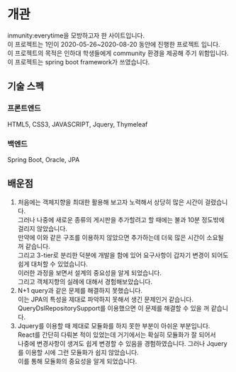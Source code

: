 # 개관
inmunity:everytime을 모방하고자 한 사이트입니다.  
이 프로젝트는  1인이 2020-05-26~2020-08-20 동안에 진행한 프로젝트 입니다.  
이 프로젝트의 목적은 인하대 학생들에게 community 환경을 제공해 주기 위함입니다.  
이 프로젝트는 spring boot framework가 쓰였습니다.  
## 기술 스펙
### 프론트엔드
HTML5, CSS3, JAVASCRIPT, Jquery, Thymeleaf
### 백엔드
Spring Boot, Oracle, JPA
## 배운점
1. 처음에는 객체지향을 최대한 활용해 보고자 노력해서 상당히 많은 시간이 걸렸습니다.   
그러나 나중에 새로운 종류의 게시판을 추가할려고 할 때에는 불과 10분 정도밖에 걸리지 않았습니다.  
만약에 이와 같은 구조를 이용하지 않았으면 추가하는데 더욱 많은 시간이 소요될 꺼 같습니다.  
그리고 3-tier로 분리한 덕분에 개발을 함에 있어 요구사항이 갑자기 변경이 되어도 쉽게 대처할 수 있었습니다.  
이러한 과정을 보면서 설계의 중요성을 알게 되었습니다.  
그리고 객체지향의 실례에 대해서 경험해보았습니다.  
2. N+1 query과 같은 문제를 해결하지 못했습니다.    
이는 JPA의 특성을 제대로 파악하지 못해서 생긴 문제인거 같습니다.   
QueryDslRepositorySupport를 이용했으면 이 문제를 해결할 수 있을 꺼 같습니다.  
3. Jquery를 이용할 때 제대로 모듈화를 하지 못한 부분이 아쉬운 부분입니다.  
React를 간단히 다뤄본 적이 있었는데 거기에서는 확실히 모듈화가 잘 되어서  
나중에 변경사항이 생겨도 쉽게 변경할 수 있음을 경험하였습니다.
그러나 Jquery를 이용할 시에 그런 모듈화가 쉽지 않았습니다.  
이를 통해 모듈화의 중요성을 알게 되었습니다.  


